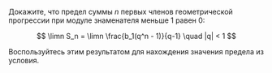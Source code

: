 Докажите, что предел суммы $n$ первых членов геометрической прогрессии при модуле знаменателя меньше $1$ равен $0$:

$$ \limn S_n = \limn \frac{b_1(q^n - 1)}{q-1} \quad |q| < 1 $$

Воспользуйтесь этим результатом для нахождения значения предела из условия.